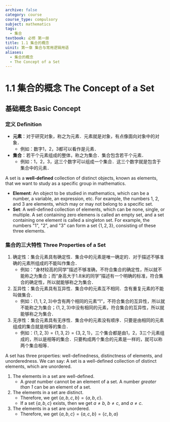 ```yaml
---
archive: false
category: course
course_type: compulsory
subject: mathematics
tags:
  - 集合
textbook: 必修 第一册
title: 1.1 集合的概念
uinit: 第一章 集合与常用逻辑用语
aliases:
  - 集合的概念
  - The Concept of a Set
---
```


# 1.1 集合的概念 The Concept of a Set

## 基础概念 Basic Concept

### 定义 Definition

- **元素**：对于研究对象，称之为元素．元素就是对象，有点像面向对象中的对象．
  - 例如：数字1，2，3都可以看作是元素．
- **集合**：若干个元素组成的整体，称之为集合．集合包含若干个元素．
  - 例如：1，2，3，这三个数字可以组成一个集合．这三个数字就是包含于集合中的元素．

A set is a **well-defined** collection of distinct objects, known as elements, that we want to study as a specific group in mathematics.

- **Element**: An object to be studied in mathematics, which can be a number, a variable, an expression, etc. For example, the numbers 1, 2, and 3 are elements, which may or may not belong to a specific set.
- **Set**: A well-defined collection of elements, which can be none, single, or multiple. A set containing zero elemens is called an empty set, and a set containing one element is called a singleton set. For example, the numbers "1", "2", and "3" can form a set $\left\{1,\, 2,\, 3\right\}$, consisting of these three elements.

### 集合的三大特性 Three Properties of a Set

1. 确定性：集合元素具有确定性．集合中的元素是唯一确定的．对于描述不够准确的元素所组成的不能叫作集合．
   - 例如：“身材较高的同学”描述不够准确，不符合集合的确定性，所以就不能称之为集合；而“身高大于1.8米的同学”描述有一个明确的标准，符合集合的确定性，所以就能够称之为集合．
1. 互异性：集合元素具有互异性．集合中的元素互不相同．含有重复元素的不能叫做集合．
   - 例如：$\left\{1,\, 1,\, 2,\, 3\right\}$中含有两个相同的元素“1”，不符合集合的互异性，所以就不能称之为集合；$\left\{1,\, 2,\, 3\right\}$中没有相同的元素，符合集合的互异性，所以就能够称之为集合．
1. 无序性：集合元素具有无序性．集合中的元素没有顺序．只要是由相同的元素组成的集合就是相等的集合．
   - 例如：$\left\{1,\, 2,\, 3\right\}=\left\{1,\, 3,\, 2\right\}=\left\{3,\, 2,\, 1\right\}$，三个集合都是由1，2，3三个元素组成的，所以是相等的集合．只要构成两个集合的元素是一样的，就可以称两个集合相等．

A set has three properties: well-definedness, distinctness of elements, and unorderedness. We can say: A set is a well-defined collection of distinct elements, which are unordered.

1. The elements in a set are well-defined.
    - A *great* number cannot be an element of a set. A number *greater than 1* can be an element of a set.
2. The elements in a set are distinct.
    - Therefore, we get $\left\{a,\, b,\, c,\, b\right\} = \left\{a,\, b,\, c\right\}$.
    - If a set $\left\{a,\, b,\, c\right\}$ exists, then we get $a \neq b$, $b \neq c$, and $a \neq c$.
3. The elements in a set are unordered.
    - Therefore, we get $\left\{a,\, b,\, c\right\} = \left\{a,\, c,\, b\right\} = \left\{c,\, b,\, a\right\}$

### 

